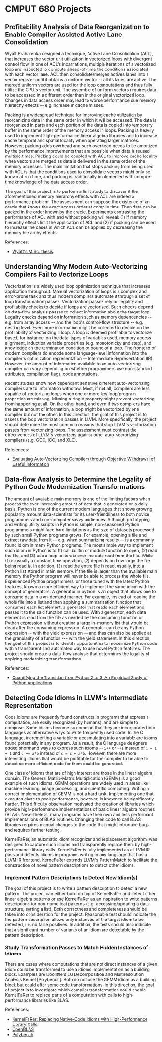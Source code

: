 # CMPUT 680 Projects

## Profitability Analysis of Data Reorganization to Enable Compiler Assisted Active Lane Consolidation

Wyatt Praharenka designed a technique, Active Lane Consolidation (ACL), that increases the vector unit utilization in vectorized loops with divergent control flow.
In one of ACL's incarnations, multiple iterations of a vectorized loop are inspected to compute ahead-of-time the conditions associated with each vector lane.
ACL then consolidate/merges actives lanes into a vector register until it obtains a uniform vector -- all its lanes are active.
The merged uniform vectors are used for the loop computations and thus fully utilize the CPU's vector unit.
The assemble of uniform vectors requires data to be accessed in a different order than in the original vectorized loop.
Changes in data access order may lead to worse performance due memory hierarchy effects -- e.g increase in cache misses.

Packing is a widespread technique for improving cache utilization by reorganizing data in the same order in which it will be accessed.
The data is reorganized in parts and each portion of the data is copied into temporary buffer in the same order of the memory access in loops.
Packing is heavily used to implement high-performance linear algebra libraries and to increase cache temporal and spatial locality when operating larger matrices.
However, packing adds overhead and such overhead needs to be amortized by the performance improvements that are possible when data is reused multiple times.
Packing could be coupled with ACL to improve cache locality when vectors are merged as data is delivered in the same order of the memory accesses.
The main limitation that stops packing from being used with ACL is that the conditions used to consolidate vectors might only be known at run time, and packing is traditionally implemented with compile-time knowledge of the data access order.

The goal of this project is to perform a limit study to discover if the aforementioned memory hierarchy effects with ACL are indeed a performance problem.
The assessment can suppose the existence of an oracle that knows the exact access order at compile time.
Then data can be packed in the order known by the oracle.
Experiments contrasting the performance of ACL with and without packing will reveal: (1) if memory hierarchy effects limit the application of ACL and (2) if packing can be used to increase the cases in which ACL can be applied by decreasing the memory hierarchy effects.

References:

  * [Wyatt's M.Sc. thesis](Add-link-here).

## Understanding Why Modern Auto-Vectorizing Compilers Fail to Vectorize Loops

Vectorization is a widely used loop optimization technique that increases application throughput.
Manual vectorization of loops is a complex and error-prone task and thus modern compilers automate it through a set of loop transformation passes.
Vectorization passes rely on legality and profitability checks to decide if loops are vectorized.
Such checks depend on data-flow analysis passes to collect information about the target loop.
Legality checks depend on information such as memory dependencies -- e.g. from array access  -- and the loop's control-flow structure -- e.g. nesting level.
Even more information might be collected to decide on the profitability of vectorizing a loop.
A loop is deemed profitable to vectorize based, for instance, on the data-types of variables used, memory access alignment, induction variable properties (e.g. monotonicity and step), and knowledge on the termination condition or bound of a loop.
The frontend of modern compilers do encode some language-level information into the compiler's optimization representation -- Intermediate Representation (IR).
However, the amount of information available to an auto-vectorizing compiler can vary depending on whether programmers use non-standard attributes, compilation flags, code annotations.

Recent studies show how dependent sensitive different auto-vectorizing compilers are to information withdraw.
Most, if not all, compilers are less capable of vectorizing loops when one or more key loop/program properties are missing.
Missing a single property might prevent vectorizing from happening at all.
On the other hand, and even if two compilers have the same amount of information, a loop might be vectorized by one compiler but not the other.
In this direction, the goal of this project is to assess the loop vectorization passes in LLVM.
More specifically, the project should determine the most common reasons that stop LLVM's vectorization passes from vectorizing loops.
The assessment must contrast the effectiveness of LLVM's vectorizers against other auto-vectorizing compilers (e.g. GCC, ICC, and XLC).

References:

  * [Evaluating Auto-Vectorizing Compilers through Objective Withdrawal of Useful Information](https://dl.acm.org/doi/abs/10.1145/3356842)

## Data-flow Analysis to Determine the Legality of Python Code Modernization Transformations

The amount of available main memory is one of the limiting factors when process the ever-increasing amount of data that is generated on a daily basis.
Python is one of the current modern languages that shows growing popularity amount data-scientists for its user-friendliness to both novice programmers and non-computer savvy audiences.
Although prototyping and writing utility scripts in Python is simple, non-seasoned Python programmers might face hard limitations as the size of datasets processed by such small Python programs grows.
For example, opening a file and extract raw data from it -- e.g. when summarizing results -- is a commonly found idiom in many Python programs.
The most simple way to implement such idiom in Python is to (1) call builtin or module function to open, (2) read the file, and (3) use a loop to iterate over the data read from the file.
While (1) is usually a constant time operation, (2) depends on how large the file being read is.
In addition, (2) read the entire file is read, usually, into a Python list stored in main memory.
If the file is larger than the available main memory the Python program will never be able to process the whole file.
Experienced Python programmers, or those tuned with the latest Python features, known a more efficient way to implement the same idiom with the concept of generators.
A generator in python is an object that allows one to consume data in a on-demand manner.
For example, instead of reading the whole file into a list and then applying a summarization function that consumes each list element, a generator that reads each element and passes it to the said function can be used.
With a generator, each data element is read from the file as needed by the consuming function or Python expression without creating a large in-memory list that would be dead after the consuming expression.
A generator can be any Python expression -- with the yield expression --  and thus can also be applied at the granularity of a function --- with the yield statement.
In this direction, the goal of this project is to identify opportunities to modernize Python code with a transparent and automated way to use novel Python features.
The project should create a data-flow analysis that determines the legality of applying modernizing transformations.

References:

  * [Quantifying the Transition from Python 2 to 3: An Empirical Study of Python Applications](https://ieeexplore.ieee.org/abstract/document/8170118)


## Detecting Code Idioms in LLVM's Intermediate Representation

Code idioms are frequently found constructs in programs that express a computation, are easily recognized (by humans), and are simple to compose.
Some idioms become so common that they are incorporated into languages as alternative ways to write frequently used code.
In the C language, incrementing a variable or accumulating into a variable are idioms found potentially in any program.
As a result, the C language designers added shorthand ways to express such idioms -- `i++` or `++i` instead of `i = i + 1` and `c += a*b` instead of `c = c + a*b`.
However, there are more interesting idioms that would be profitable for the compiler to be able to detect so more efficient code for them could be generated.

One class of idioms that are of high interest are those in the linear algebra domain.
The General Matrix-Matrix Multiplication (GEMM) is a good example of such idioms.
GEMM operations are widely used in areas like machine learning, image processing, and scientific computing.
Writing a correct implementation of GEMM is not a hard task.
Implementing one that executes close to peak performance, however, is known to be significantly harder.
This difficulty observation motivated the creation of libraries which provide high-performance implementations of basic linear algebra routines (BLAS).
Nevertheless, many programs have their own and less performant implementations of BLAS routines.
Changing their code to call BLAS libraries requires manual changes to the code that might introduce bugs and requires further testing.

KernelFaRer, an automatic idiom recognizer and replacement algorithm, was designed to capture such idioms and transparently replace them by high-performance library calls.
KernelFaRer is fully implemented as a LLVM IR pass and detects idioms in programs writing in any language that has a LLVM IR frontend.
KerneFaRer extends LLVM's PatternMatch to facilitate the construction of novel pattern descriptions to detect other idioms.

### Implement Pattern Descriptions to Detect New Idiom(s)

The goal of this project is to write a pattern description to detect a new pattern.
The project can either build on top of KernelFaRer and detect other linear algebra patterns or use KernelFaRer as an inspiration to write patterns descriptions for non-numerical patterns (e.g. accessing/updating a data-structure, sorting a list).
Both correctness and completeness should be taken into consideration for the project.
Reasonable test should indicate the the pattern description allows only instances of the target idiom to be detected, i.e. no false positives.
In addition, the tests should also indicate that a significant number of variants of an idiom are detectable by the pattern description.

### Study Transformation Passes to Match Hidden Instances of Idioms

There are cases where computations that are not direct instances of a given idiom could be transformed to use a idioms implementation as a building block.
Examples are Doolittle's LU Decomposition and Multiresolution Analysis Kernel [Polybench].
Both do not use the GEMM idiom as a building block but could after some code transformations.
In this direction, the goal of project is to investigate which compiler transformation could enable KernelFaRer to replace parts of a computation with calls to high-performance libraries like BLAS.

References:

  * [KernelFaRer: Replacing Native-Code Idioms with High-Performance Library Calls](https://dl.acm.org/doi/abs/10.1145/3459010)
  * [OpenBLAS](https://github.com/xianyi/OpenBLAS)
  * [Polybench](https://web.cse.ohio-state.edu/~pouchet.2/software/polybench/)
